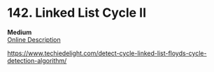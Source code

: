 # 142. Linked List Cycle II

**Medium**  
[Online Description](https://leetcode.com/problems/linked-list-cycle-ii)

https://www.techiedelight.com/detect-cycle-linked-list-floyds-cycle-detection-algorithm/
